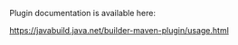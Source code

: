 Plugin documentation is available here:

https://javabuild.java.net/builder-maven-plugin/usage.html
